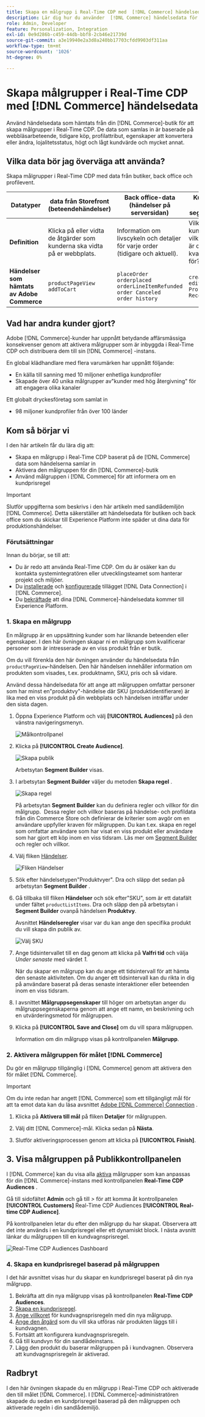 ```yaml
---
title: Skapa en målgrupp i Real-Time CDP med  [!DNL Commerce] händelsedata
description: Lär dig hur du använder  [!DNL Commerce] händelsedata för att skapa en målgrupp i Real-Time CDP
role: Admin, Developer
feature: Personalization, Integration
exl-id: 0e9d286b-c459-44db-bbf8-2cb46e21739d
source-git-commit: a3e19940e2a3d8a240bb17703cfdd9903df311aa
workflow-type: tm+mt
source-wordcount: '1026'
ht-degree: 0%

---
```


# Skapa målgrupper i Real-Time CDP med [!DNL Commerce] händelsedata

Använd händelsedata som hämtats från din [!DNL Commerce]-butik för att skapa målgrupper i Real-Time CDP. De data som samlas in är baserade på webbläsarbeteende, tidigare köp, profilattribut, egenskaper att konvertera eller ändra, lojalitetsstatus, högt och lågt kundvärde och mycket annat.

## Vilka data bör jag överväga att använda?

Skapa målgrupper i Real-Time CDP med data från butiker, back office och profilevent.

| Datatyper | data från Storefront (beteendehändelser) | Back office-data (händelser på serversidan) | Kundprofil och segmentdata |
|---|---|---|---|
| **Definition** | Klicka på eller vidta de åtgärder som kunderna ska vidta på er webbplats. | Information om livscykeln och detaljer för varje order (tidigare och aktuell). | Vilka era kunder är och vilka segment är de kvalificerade för? |
| **Händelser som hämtats av Adobe Commerce** | `productPageView`<br>`addToCart` | `placeOrder`<br>`orderplaced`<br>`orderLineItemRefunded`<br>`order Canceled`<br>`order history` | `createAccount`<br>`editAccount`<br>`Profile Record` |

## Vad har andra kunder gjort?

Adobe [!DNL Commerce]-kunder har uppnått betydande affärsmässiga konsekvenser genom att aktivera målgrupper som är inbyggda i Real-Time CDP och distribuera dem till sin [!DNL Commerce] -instans.

En global klädhandlare med flera varumärken har uppnått följande:

- En källa till sanning med 10 miljoner enhetliga kundprofiler
- Skapade över 40 unika målgrupper av&quot;kunder med hög återgivning&quot; för att engagera olika kanaler

Ett globalt dryckesföretag som samlat in

- 98 miljoner kundprofiler från över 100 länder

## Kom så börjar vi

I den här artikeln får du lära dig att:

- Skapa en målgrupp i Real-Time CDP baserat på de [!DNL Commerce] data som händelserna samlar in
- Aktivera den målgruppen för din [!DNL Commerce]-butik
- Använd målgruppen i [!DNL Commerce] för att informera om en kundprisregel

>[!IMPORTANT]
>
>Slutför uppgifterna som beskrivs i den här artikeln med sandlådemiljön [!DNL Commerce]. Detta säkerställer att händelsedata för butiken och back office som du skickar till Experience Platform inte späder ut dina data för produktionshändelser.

### Förutsättningar

Innan du börjar, se till att:

- Du är redo att använda Real-Time CDP. Om du är osäker kan du kontakta systemintegratören eller utvecklingsteamet som hanterar projekt och miljöer.
- Du [installerade](install.md) och [konfigurerade](connect-data.md) tillägget [!DNL Data Connection] i [!DNL Commerce].
- Du [bekräftade](connect-data.md#confirm-that-event-data-is-collected) att dina [!DNL Commerce]-händelsedata kommer till Experience Platform.

### &#x200B;1. Skapa en målgrupp

En målgrupp är en uppsättning kunder som har liknande beteenden eller egenskaper. I den här övningen skapar ni en målgrupp som kvalificerar personer som är intresserade av en viss produkt från er butik.

Om du vill förenkla den här övningen använder du händelsedata från `productPageView`-händelsen. Den här händelsen innehåller information om produkten som visades, t.ex. produktnamn, SKU, pris och så vidare.

Använd dessa händelsedata för att ange att målgruppen omfattar personer som har minst en&quot;produktvy&quot;-händelse där SKU (produktidentifierare) är lika med en viss produkt på din webbplats och händelsen inträffar under den sista dagen. &#x200B;

1. Öppna Experience Platform och välj **[!UICONTROL Audiences]** på den vänstra navigeringsmenyn.

   ![Målkontrollpanel](assets/audience-left-rail.png)

1. Klicka på **[!UICONTROL Create Audience]**.

   ![Skapa publik](assets/browse-create-audience.png)

   Arbetsytan **Segment Builder** visas.

1. I arbetsytan **Segment Builder** väljer du metoden **Skapa regel** .

   ![Skapa regel](assets/build-rule.png)

   På arbetsytan **Segment Builder** kan du definiera regler och villkor för din målgrupp. &#x200B; Dessa regler och villkor baseras på händelse- och profildata från din Commerce Store och definierar de kriterier som avgör om en användare uppfyller kraven för målgruppen. Du kan t.ex. skapa en regel som omfattar användare som har visat en viss produkt eller användare som har gjort ett köp inom en viss tidsram. Läs mer om [Segment Builder](https://experienceleague.adobe.com/sv/docs/experience-platform/segmentation/ui/segment-builder) och regler och villkor.

1. Välj fliken [Händelser](https://experienceleague.adobe.com/sv/docs/experience-platform/segmentation/ui/segment-builder#events).

   ![Fliken Händelser](assets/audience-events-tab.png)

1. Sök efter händelsetypen&quot;Produktvyer&quot;. Dra och släpp det sedan på arbetsytan **Segment Builder** .

1. Gå tillbaka till fliken **Händelser** och sök efter&quot;SKU&quot;, som är ett datafält under fältet `productListItems`. Dra och släpp den på arbetsytan i **Segment Builder** ovanpå händelsen **Produktvy**.

   Avsnittet **Händelseregler** visar var du kan ange den specifika produkt du vill skapa din publik av.

   ![Välj SKU](assets/audience-addsku.png)

1. Ange tidsintervallet till en dag genom att klicka på **Valfri tid** och välja *Under senaste* med värdet *1*.

   När du skapar en målgrupp kan du ange ett tidsintervall för att hämta den senaste aktiviteten. Om du anger ett tidsintervall kan du rikta in dig på användare baserat på deras senaste interaktioner eller beteenden inom en viss tidsram.

1. I avsnittet **Målgruppsegenskaper** till höger om arbetsytan anger du målgruppsegenskaperna genom att ange ett namn, en beskrivning och en utvärderingsmetod för målgruppen.

1. Klicka på **[!UICONTROL Save and Close]** om du vill spara målgruppen.

   Information om din målgrupp visas på kontrollpanelen **Målgrupp**.

### &#x200B;2. Aktivera målgruppen för målet [!DNL Commerce]

Du gör en målgrupp tillgänglig i [!DNL Commerce] genom att aktivera den för målet [!DNL Commerce].

>[!IMPORTANT]
>
>Om du inte redan har angett [!DNL Commerce] som ett tillgängligt mål för att ta emot data kan du läsa avsnittet [Adobe [!DNL Commerce] Connection](https://experienceleague.adobe.com/sv/docs/experience-platform/destinations/catalog/personalization/adobe-commerce) .

1. Klicka på **Aktivera till mål** på fliken **Detaljer** för målgruppen.

1. Välj ditt [!DNL Commerce]-mål. Klicka sedan på **Nästa**.

1. Slutför aktiveringsprocessen genom att klicka på **[!UICONTROL Finish]**.

## &#x200B;3. Visa målgruppen på Publikkontrollpanelen

I [!DNL Commerce] kan du visa alla [aktiva](https://experienceleague.adobe.com/sv/docs/experience-platform/destinations/ui/activate/activate-edge-personalization-destinations) målgrupper som kan anpassas för din [!DNL Commerce]-instans med kontrollpanelen **Real-Time CDP Audiences** .

Gå till sidofältet **Admin** och gå till _>_ för att komma åt kontrollpanelen **[!UICONTROL Customers]** Real-Time CDP Audiences **[!UICONTROL Real-time CDP Audience]**.

På kontrollpanelen letar du efter den målgrupp du har skapat. Observera att det inte används i en kundprisregel eller ett dynamiskt block. I nästa avsnitt länkar du målgruppen till en kundvagnsprisregel.

![Real-Time CDP Audiences Dashboard](assets/real-time-cdp-dashboard.png)

### &#x200B;4. Skapa en kundprisregel baserad på målgruppen

I det här avsnittet visas hur du skapar en kundprisregel baserat på din nya målgrupp.

1. Bekräfta att din nya målgrupp visas på kontrollpanelen **Real-Time CDP Audiences**.
1. [Skapa en kundprisregel](https://experienceleague.adobe.com/sv/docs/commerce-admin/marketing/promotions/cart-rules/price-rules-cart-create).
1. [Ange villkoret](https://experienceleague.adobe.com/sv/docs/commerce-admin/marketing/promotions/cart-rules/price-rules-cart-create#use-real-time-cdp-audiences-to-set-a-condition) för kundvagnsprisregeln med din nya målgrupp.
1. [Ange den åtgärd](https://experienceleague.adobe.com/sv/docs/commerce-admin/marketing/promotions/cart-rules/price-rules-cart-create#step-3-define-the-actions) som du vill ska utföras när produkten läggs till i kundvagnen.
1. Fortsätt att konfigurera kundvagnsprisregeln.
1. Gå till kundvyn för din sandlådeinstans.
1. Lägg den produkt du baserar målgruppen på i kundvagnen. Observera att kundvagnsprisregeln är aktiverad.

## Radbryt

I den här övningen skapade du en målgrupp i Real-Time CDP och aktiverade den till målet [!DNL Commerce]. I [!DNL Commerce]-administratören skapade du sedan en kundprisregel baserad på den målgruppen och aktiverade regeln i din sandlådemiljö.
